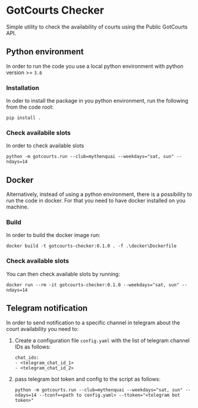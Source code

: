# GotCourts Checker

Simple utility to check the availability of courts using the Public GotCourts API.

## Python environment

In order to run the code you use a local python environment with python version >= ``3.6``

### Installation

In oder to install the package in you python environment, run the following from the code root:
```
pip install .
```

### Check availabile slots

In order to check available slots
```
python -m gotcourts.run --club=mythenquai --weekdays="sat, sun" --ndays=14
```

## Docker

Alternatively, instead of using a python environment, there is a possibility to run the code in docker. For that you need to have docker installed on you machine.

### Build

In order to build the docker image run:
```
docker build -t gotcourts-checker:0.1.0 . -f .\docker\Dockerfile
```

### Check available slots

You can then check available slots by running:
```
docker run --rm -it gotcourts-checker:0.1.0 --weekdays="sat, sun" --ndays=14
```

## Telegram notification

In order to send notification to a specific channel in telegram about the court availability you need to:

1. Create a configuration file `config.yaml` with the list of telegram channel IDs as follows:
    ```
    chat_ids:
    - <telegram_chat_id_1>
    - <telegram_chat_id_2>
    ```

2. pass telegram bot token and config to the script as follows:
    ```
    python -m gotcourts.run --club=mythenquai --weekdays="sat, sun" --ndays=14 --tconf=<path to config.yaml> --ttoken="<telegram bot token>"
    ```
